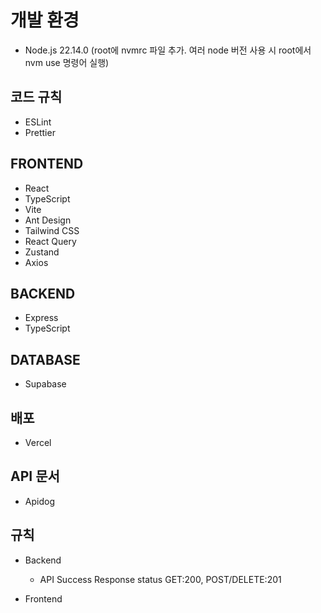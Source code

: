 # 개발 환경

-   Node.js 22.14.0 (root에 nvmrc 파일 추가. 여러 node 버전 사용 시 root에서 nvm use 명령어 실행)

## 코드 규칙

-   ESLint
-   Prettier

## FRONTEND

-   React
-   TypeScript
-   Vite
-   Ant Design
-   Tailwind CSS
-   React Query
-   Zustand
-   Axios

## BACKEND

-   Express
-   TypeScript

## DATABASE

-   Supabase

## 배포

-   Vercel

## API 문서

-   Apidog

## 규칙

-   Backend

    -   API Success Response status GET:200, POST/DELETE:201

-   Frontend
